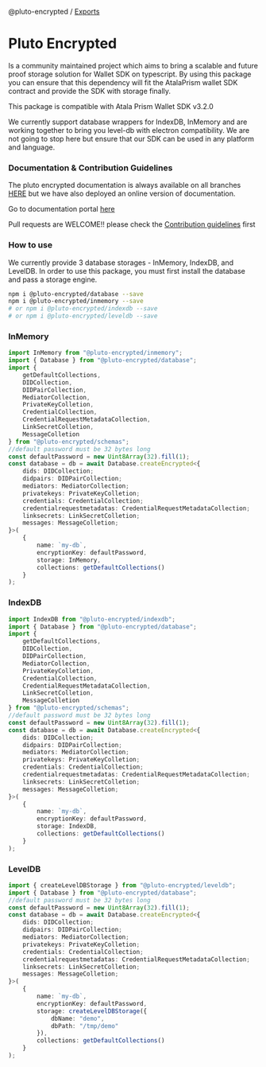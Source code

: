 @pluto-encrypted / [Exports](modules.md)

# Pluto Encrypted
Is a community maintained project which aims to bring a scalable and future proof storage solution for Wallet SDK on typescript. By using this package you can ensure that this dependency will fit the AtalaPrism wallet SDK contract and provide the SDK with storage finally.

This package is compatible with Atala Prism Wallet SDK v3.2.0

We currently support database wrappers for IndexDB, InMemory and are working together to bring you level-db with electron compatibility.
We are not going to stop here but ensure that our SDK can be used in any platform and language.

### Documentation & Contribution Guidelines
The pluto encrypted documentation is always available on all branches [HERE](https://github.com/elribonazo/pluto-encrypted/blob/master/docs/README.md) but we have also deployed an online version of documentation.

Go to documentation portal [here](https://atala-community-projects.github.io/pluto-encrypted)

Pull requests are WELCOME!! please check the [Contribution guidelines](https://github.com/elribonazo/pluto-encrypted/blob/master/CONTRIBUTION-GUIDELINES.md) first

### How to use

We currently provide 3 database storages - InMemory, IndexDB, and LevelDB.
In order to use this package, you must first install the database and pass a storage engine.

```bash
npm i @pluto-encrypted/database --save
npm i @pluto-encrypted/inmemory --save
# or npm i @pluto-encrypted/indexdb --save
# or npm i @pluto-encrypted/leveldb --save
```

### InMemory

```typescript
import InMemory from "@pluto-encrypted/inmemory";
import { Database } from "@pluto-encrypted/database";
import { 
    getDefaultCollections,
    DIDCollection,
    DIDPairCollection,
    MediatorCollection,
    PrivateKeyColletion,
    CredentialCollection,
    CredentialRequestMetadataCollection,
    LinkSecretColletion,
    MessageColletion
} from "@pluto-encrypted/schemas";
//default password must be 32 bytes long
const defaultPassword = new Uint8Array(32).fill(1);
const database = db = await Database.createEncrypted<{
    dids: DIDCollection;
    didpairs: DIDPairCollection;
    mediators: MediatorCollection;
    privatekeys: PrivateKeyColletion;
    credentials: CredentialCollection;
    credentialrequestmetadatas: CredentialRequestMetadataCollection;
    linksecrets: LinkSecretColletion;
    messages: MessageColletion;
}>(
    {
        name: `my-db`,
        encryptionKey: defaultPassword,
        storage: InMemory,
        collections: getDefaultCollections()
    }
);
```

### IndexDB

```typescript
import IndexDB from "@pluto-encrypted/indexdb";
import { Database } from "@pluto-encrypted/database";
import { 
    getDefaultCollections,
    DIDCollection,
    DIDPairCollection,
    MediatorCollection,
    PrivateKeyColletion,
    CredentialCollection,
    CredentialRequestMetadataCollection,
    LinkSecretColletion,
    MessageColletion
} from "@pluto-encrypted/schemas";
//default password must be 32 bytes long
const defaultPassword = new Uint8Array(32).fill(1);
const database = db = await Database.createEncrypted<{
    dids: DIDCollection;
    didpairs: DIDPairCollection;
    mediators: MediatorCollection;
    privatekeys: PrivateKeyColletion;
    credentials: CredentialCollection;
    credentialrequestmetadatas: CredentialRequestMetadataCollection;
    linksecrets: LinkSecretColletion;
    messages: MessageColletion;
}>(
    {
        name: `my-db`,
        encryptionKey: defaultPassword,
        storage: IndexDB,
        collections: getDefaultCollections()
    }
);
```

### LevelDB

```typescript
import { createLevelDBStorage } from "@pluto-encrypted/leveldb";
import { Database } from "@pluto-encrypted/database";
//default password must be 32 bytes long
const defaultPassword = new Uint8Array(32).fill(1);
const database = db = await Database.createEncrypted<{
    dids: DIDCollection;
    didpairs: DIDPairCollection;
    mediators: MediatorCollection;
    privatekeys: PrivateKeyColletion;
    credentials: CredentialCollection;
    credentialrequestmetadatas: CredentialRequestMetadataCollection;
    linksecrets: LinkSecretColletion;
    messages: MessageColletion;
}>(
    {
        name: `my-db`,
        encryptionKey: defaultPassword,
        storage: createLevelDBStorage({ 
            dbName: "demo",
            dbPath: "/tmp/demo" 
        }),
        collections: getDefaultCollections()
    }
);
```
